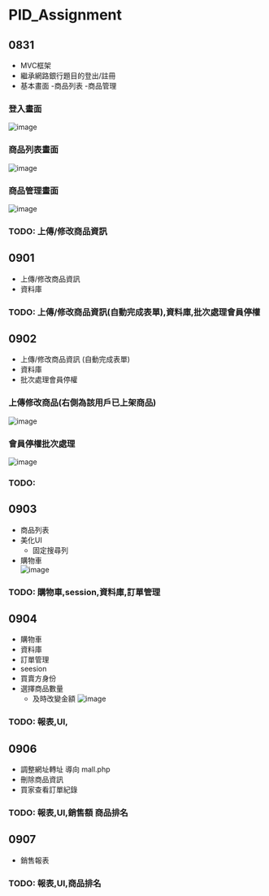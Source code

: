 # PID_Assignment
## 0831
  - MVC框架
  - 繼承網路銀行題目的登出/註冊
  - 基本畫面
    -商品列表
    -商品管理
  ### 登入畫面
   ![image](https://github.com/weichen-chungyo/PID_Assignment/blob/master/viewImages/0827.png)
  ### 商品列表畫面
   ![image](https://github.com/weichen-chungyo/PID_Assignment/blob/master/viewImages/0831.png)
  ### 商品管理畫面
   ![image](https://github.com/weichen-chungyo/PID_Assignment/blob/master/viewImages/0831(2).png)
### TODO: 上傳/修改商品資訊
## 0901
  - 上傳/修改商品資訊
  - 資料庫 
### TODO: 上傳/修改商品資訊(自動完成表單),資料庫,批次處理會員停權
## 0902
  - 上傳/修改商品資訊 (自動完成表單)
  - 資料庫 
  - 批次處理會員停權
  ### 上傳修改商品(右側為該用戶已上架商品)
   ![image](https://github.com/weichen-chungyo/PID_Assignment/blob/master/viewImages/0902.png)
  ### 會員停權批次處理
   ![image](https://github.com/weichen-chungyo/PID_Assignment/blob/master/viewImages/0902(2).png)
### TODO: 
## 0903
  - 商品列表
  - 美化UI
    - 固定搜尋列
  - 購物車  
  ![image](https://github.com/weichen-chungyo/PID_Assignment/blob/master/viewImages/0903.png)
### TODO: 購物車,session,資料庫,訂單管理
## 0904
  - 購物車
  - 資料庫
  - 訂單管理
  - seesion
  - 買賣方身份
  - 選擇商品數量
    - 及時改變金額
  ![image](https://github.com/weichen-chungyo/PID_Assignment/blob/master/viewImages/0904.jpg)
### TODO: 報表,UI,
## 0906
  - 調整網址轉址 導向 mall.php
  - 刪除商品資訊
  - 買家查看訂單紀錄
### TODO: 報表,UI,銷售額 商品排名
## 0907
  - 銷售報表
### TODO: 報表,UI,商品排名